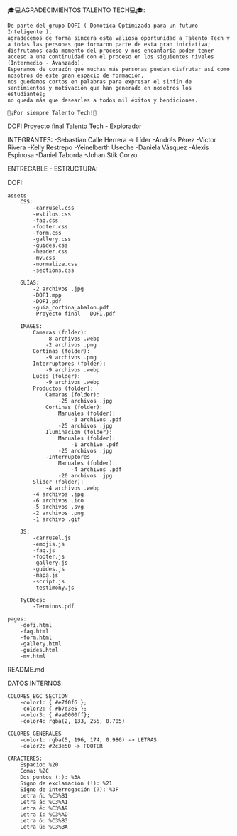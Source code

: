 🎓💻AGRADECIMIENTOS TALENTO TECH💻🎓:

    De parte del grupo DOFI ( Domotica Optimizada para un futuro Inteligente ),
    agradecemos de forma sincera esta valiosa oportunidad a Talento Tech y a todas las personas que formaron parte de esta gran iniciativa;
    disfrutamos cada momento del proceso y nos encantaría poder tener acceso a una continuidad con el proceso en los siguientes niveles (Intermedio - Avanzado).
    Esperamos de corazón que muchas más personas puedan disfrutar así como nosotros de este gran espacio de formación, 
    nos quedamos cortos en palabras para expresar el sinfín de sentimientos y motivación que han generado en nosotros los estudiantes;
    no queda más que desearles a todos mil éxitos y bendiciones.
    
    💙¡Por siempre Talento Tech!💙

DOFI
    Proyecto final Talento Tech - Explorador

INTEGRANTES:
    -Sebastian Calle Herrera -> Líder
    -Andrés Pérez
    -Víctor Rivera
    -Kelly Restrepo
    -Yeinelberth Useche
    -Daniela Vásquez
    -Alexis Espinosa
    -Daniel Taborda
    -Johan Stik Corzo


ENTREGABLE - ESTRUCTURA:

DOFI:

    assets
        CSS:
            -carrusel.css
            -estilos.css
            -faq.css
            -footer.css
            -form.css
            -gallery.css
            -guides.css
            -header.css
            -mv.css
            -normalize.css
            -sections.css
            
        GUÍAS:
            -2 archivos .jpg
            -DOFI.mpp
            -DOFI.pdf
            -guia_cortina_abalon.pdf
            -Proyecto final - DOFI.pdf
            
        IMAGES:
            Camaras (folder):
                -8 archivos .webp
                -2 archivos .png
            Cortinas (folder):
                -9 archivos .png
            Interruptores (folder):
                -9 archivos .webp
            Luces (folder):
                -9 archivos .webp
            Productos (folder):
                Camaras (folder):
                    -25 archivos .jpg
                Cortinas (folder):
                    Manuales (folder):
                        -3 archivos .pdf
                    -25 archivos .jpg
                Iluminacion (folder):
                    Manuales (folder):
                        -1 archivo .pdf
                    -25 archivos .jpg
                -Interruptores
                    Manuales (folder):
                        -4 archivos .pdf
                    -20 archivos .jpg
            Slider (folder):
                -4 archivos .webp
            -4 archivos .jpg
            -6 archivos .ico
            -5 archivos .svg
            -2 archivos .png
            -1 archivo .gif

        JS:
            -carrusel.js
            -emojis.js
            -faq.js
            -footer.js
            -gallery.js
            -guides.js
            -mapa.js
            -script.js
            -testimony.js

        TyCDocs:
            -Terminos.pdf

    pages:
        -dofi.html
        -faq.html
        -form.html
        -gallery.html
        -guides.html
        -mv.html

README.md


DATOS INTERNOS:

    COLORES BGC SECTION
        -color1: { #e7f0f6 };
        -color2: { #b7d3e5 };
        -color3: { #aa0000ff};
        -color4: rgba(2, 133, 255, 0.705)

    COLORES GENERALES
        -color1: rgba(5, 196, 174, 0.986) -> LETRAS
        -color2: #2c3e50 -> FOOTER

    CARACTERES:
        Espacio: %20
        Coma: %2C
        Dos puntos (:): %3A
        Signo de exclamación (!): %21
        Signo de interrogación (?): %3F
        Letra ñ: %C3%B1
        Letra á: %C3%A1
        Letra é: %C3%A9
        Letra í: %C3%AD
        Letra ó: %C3%B3
        Letra ú: %C3%BA
